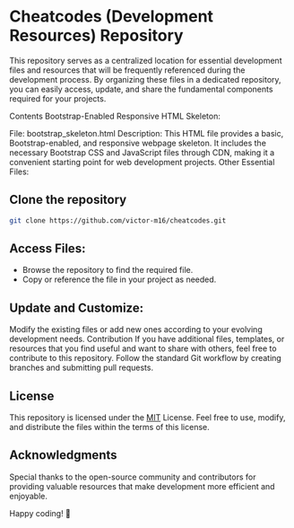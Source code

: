 # Cheatcodes (Development Resources) Repository

This repository serves as a centralized location for essential development files and resources that will be frequently referenced during the development process. By organizing these files in a dedicated repository, you can easily access, update, and share the fundamental components required for your projects.

Contents
Bootstrap-Enabled Responsive HTML Skeleton:

File: bootstrap_skeleton.html
Description: This HTML file provides a basic, Bootstrap-enabled, and responsive webpage skeleton. It includes the necessary Bootstrap CSS and JavaScript files through CDN, making it a convenient starting point for web development projects.
Other Essential Files:


## Clone the repository
```bash
git clone https://github.com/victor-m16/cheatcodes.git
```
## Access Files:

- Browse the repository to find the required file.
- Copy or reference the file in your project as needed.

## Update and Customize:

Modify the existing files or add new ones according to your evolving development needs.
Contribution
If you have additional files, templates, or resources that you find useful and want to share with others, feel free to contribute to this repository. Follow the standard Git workflow by creating branches and submitting pull requests.

## License
This repository is licensed under the <a href= "https://opensource.org/license/mit/">MIT<a/> License. Feel free to use, modify, and distribute the files within the terms of this license.

## Acknowledgments
Special thanks to the open-source community and contributors for providing valuable resources that make development more efficient and enjoyable.

Happy coding! 🚀
